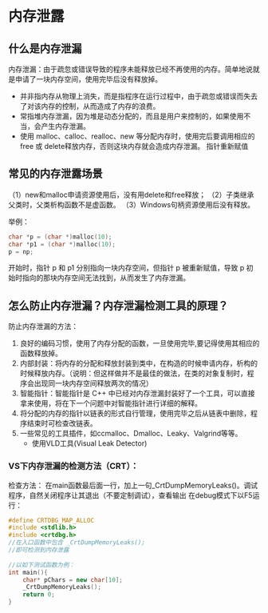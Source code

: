 # 内存泄露
## 什么是内存泄漏
内存泄漏：由于疏忽或错误导致的程序未能释放已经不再使用的内存。简单地说就是申请了一块内存空间，使用完毕后没有释放掉。

- 并非指内存从物理上消失，而是指程序在运行过程中，由于疏忽或错误而失去了对该内存的控制，从而造成了内存的浪费。
- 常指堆内存泄漏，因为堆是动态分配的，而且是用户来控制的，如果使用不当，会产生内存泄漏。
- 使用 malloc、calloc、realloc、new 等分配内存时，使用完后要调用相应的 free 或 delete释放内存，否则这块内存就会造成内存泄漏。
指针重新赋值

## 常见的内存泄露场景
（1）new和malloc申请资源使用后，没有用delete和free释放；
（2）子类继承父类时，父类析构函数不是虚函数。
（3）Windows句柄资源使用后没有释放。

举例：
```cpp
char *p = (char *)malloc(10);
char *p1 = (char *)malloc(10);
p = np;
```
开始时，指针 p 和 p1 分别指向一块内存空间，但指针 p 被重新赋值，导致 p 初始时指向的那块内存空间无法找到，从而发生了内存泄漏。

## 怎么防止内存泄漏？内存泄漏检测工具的原理？
防止内存泄漏的方法：
1. 良好的编码习惯，使用了内存分配的函数，一旦使用完毕,要记得使用其相应的函数释放掉。
2. 内部封装：将内存的分配和释放封装到类中，在构造的时候申请内存，析构的时候释放内存。（说明：但这样做并不是最佳的做法，在类的对象复制时，程序会出现同一块内存空间释放两次的情况）
3. 智能指针：智能指针是 C++ 中已经对内存泄漏封装好了一个工具，可以直接拿来使用，将在下一个问题中对智能指针进行详细的解释。
4. 将分配的内存的指针以链表的形式自行管理，使用完毕之后从链表中删除，程序结束时可检查改链表。
5. 一些常见的工具插件，如ccmalloc、Dmalloc、Leaky、Valgrind等等。
    - 使用VLD工具(Visual Leak Detector)

### VS下内存泄漏的检测方法（CRT）：
检查方法：
在main函数最后面一行，加上一句_CrtDumpMemoryLeaks()。调试程序，自然关闭程序让其退出（不要定制调试），查看输出
在debug模式下以F5运行：
```cpp
#define CRTDBG_MAP_ALLOC  
#include <stdlib.h>  
#include <crtdbg.h>  
//在入口函数中包含 _CrtDumpMemoryLeaks();  
//即可检测到内存泄露
 
//以如下测试函数为例：
int main(){
	char* pChars = new char[10];
	_CrtDumpMemoryLeaks();
	return 0;
}
```

